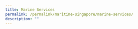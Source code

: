 ```yaml
---
title: Marine Services
permalink: /permalink/maritime-singapore/marine-services/
description: ""
---
```

